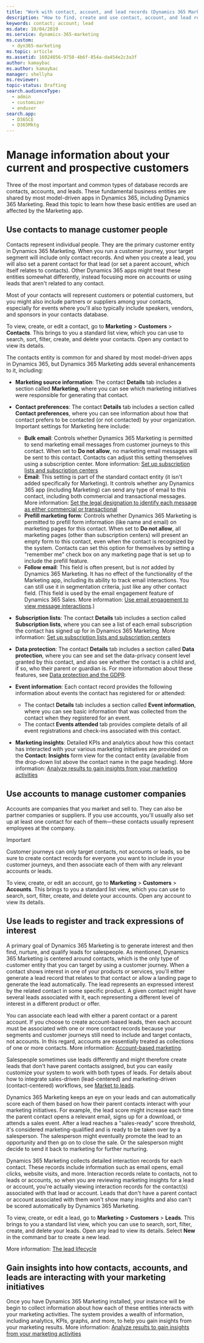 ```yaml
---
title: "Work with contact, account, and lead records (Dynamics 365 Marketing) | Microsoft Docs"
description: "How to find, create and use contact, account, and lead records in Dynamics 365 Marketing"
keywords: contact; account; lead
ms.date: 10/04/2019
ms.service: dynamics-365-marketing
ms.custom: 
  - dyn365-marketing
ms.topic: article
ms.assetid: 16024056-9750-4b6f-854a-da454e2c3a3f
author: kamaybac
ms.author: kamaybac
manager: shellyha
ms.reviewer:
topic-status: Drafting
search.audienceType: 
  - admin
  - customizer
  - enduser
search.app: 
  - D365CE
  - D365Mktg
---
```


# Manage information about your current and prospective customers

Three of the most important and common types of database records are contacts, accounts, and leads. These fundamental business entities are shared by most model-driven apps in Dynamics 365, including Dynamics 365 Marketing. Read this topic to learn how these basic entities are used an affected by the Marketing app.

<a name="contacts"></a>

## Use contacts to manage customer people

Contacts represent individual people. They are the primary customer entity in Dynamics 365 Marketing. When you run a customer journey, your target segment will include only contact records. And when you create a lead, you will also set a parent contact for that lead (or set a parent account, which itself relates to contacts). Other Dynamics 365 apps might treat these entities somewhat differently, instead focusing more on accounts or using leads that aren't related to any contact.

Most of your contacts will represent customers or potential customers, but you might also include partners or suppliers among your contacts, especially for events where you'll also typically include speakers, vendors, and sponsors in your contacts database.

To view, create, or edit a contact, go to **Marketing** > **Customers** > **Contacts**. This brings to you a standard list view, which you can use to search, sort, filter, create, and delete your contacts. Open any contact to view its details.

The contacts entity is common for and shared by most model-driven apps in Dynamics 365, but Dynamics 365 Marketing adds several enhancements to it, including:

- **Marketing source information**: The contact **Details** tab includes a section called **Marketing**, where you can see which marketing initiatives were responsible for generating that contact.
- **Contact preferences**: The contact **Details** tab includes a section called **Contact preferences**, where you can see information about how that contact prefers to be contacted (or not contacted) by your organization. Important settings for Marketing here include:
  - **Bulk email**: Controls whether Dynamics 365 Marketing is permitted to send marketing email messages from customer journeys to this contact. When set to **Do not allow**, no marketing email messages will be sent to this contact. Contacts can adjust this setting themselves using a subscription center. More information: [Set up subscription lists and subscription centers](set-up-subscription-center.md)
  - **Email**: This setting is part of the standard contact entity (it isn't added specifically for Marketing). It controls whether any Dynamics 365 app (including Marketing) can send any type of email to this contact, including both commercial and transactional messages. More information: [Set the legal designation to identify each message as either commercial or transactional](email-properties.md#designation)
  - **Prefill marketing form**: Controls whether Dynamics 365 Marketing is permitted to prefill form information (like name and email) on marketing pages for this contact.  When set to **Do not allow**, all marketing pages (other than subscription centers) will present an empty form to this contact, even when the contact is recognized by the system. Contacts can set this option for themselves by setting a "remember me" check box on any marketing page that is set up to include the prefill feature.
  - **Follow email**: This field is often present, but is *not* added by Dynamics 365 Marketing. It has no effect of the functionality of the Marketing app, including its ability to track email interactions. You can still use it in segmentation criteria, just like any other contact field. (This field is used by the email engagement feature of Dynamics 365 Sales. More information:
 [Use email engagement to view message interactions](../sales-enterprise/email-engagement.md).)

- **Subscription lists**: The contact **Details** tab includes a section called **Subscription lists**, where you can see a list of each email subscription the contact has signed up for in Dynamics 365 Marketing. More information: [Set up subscription lists and subscription centers](set-up-subscription-center.md)

- **Data protection**: The contact **Details** tab includes a section called **Data protection**, where you can see and set the data-privacy consent level granted by this contact, and also see whether the contact is a child and, if so, who their parent or guardian is. For more information about these features, see [Data protection and the GDPR](gdpr.md).
- **Event information**: Each contact record provides the following information about events the contact has registered for or attended:
    - The contact **Details** tab includes a section called **Event information**, where you can see basic information that was collected from the contact when they registered for an event.
    - The contact **Events attended** tab provides complete details of all event registrations and check-ins associated with this contact.
- **Marketing insights**: Detailed KPIs and analytics about how this contact has interacted with your various marketing initiatives are provided on the **Contact: Insights** form view for the contact entity (available from the drop-down list above the contact name in the page heading). More information: [Analyze results to gain insights from your marketing activities](insights.md)

## Use accounts to manage customer companies

Accounts are companies that you market and sell to. They can also be partner companies or suppliers. If you use accounts, you'll usually also set up at least one contact for each of them&mdash;these contacts usually represent employees at the company.

> [!IMPORTANT]
> Customer journeys can only target contacts, not accounts or leads, so be sure to create contact records for everyone you want to include in your customer journeys, and then associate each of them with any relevant accounts or leads.

To view, create, or edit an account, go to **Marketing** > **Customers** > **Accounts**. This brings to you a standard list view, which you can use to search, sort, filter, create, and delete your accounts. Open any account to view its details.

<a name="leads-in-marketing"></a>

## Use leads to register and track expressions of interest

A primary goal of Dynamics 365 Marketing is to generate interest and then find, nurture, and qualify leads for salespeople. As mentioned, Dynamics 365 Marketing is centered around contacts, which is the only type of customer entity that you can target by using a customer journey. When a contact shows interest in one of your products or services, you'll either generate a lead record that relates to that contact or allow a landing page to generate the lead automatically. The lead represents an expressed interest by the related contact in some specific product. A given contact might have several leads associated with it, each representing a different level of interest in a different product or offer.

You can associate each lead with either a parent contact or a parent account. If you choose to create account-based leads, then each account must be associated with one or more contact records because your segments and customer journeys still need to include and target contacts, not accounts. In this regard, accounts are essentially treated as collections of one or more contacts. More information: [Account-based marketing](account-based-marketing.md).

Salespeople sometimes use leads differently and might therefore create leads that don't have parent contacts assigned, but you can easily customize your system to work with both types of leads. For details about how to integrate sales-driven (lead-centered) and marketing-driven (contact-centered) workflows, see [Market to leads](market-to-leads.md).

Dynamics 365 Marketing keeps an eye on your leads and can automatically score each of them based on how their parent contacts interact with your marketing initiatives. For example, the lead score might increase each time the parent contact opens a relevant email, signs up for a download, or attends a sales event. After a lead reaches a "sales-ready" score threshold, it's considered marketing-qualified and is ready to be taken over by a salesperson. The salesperson might eventually promote the lead to an opportunity and then go on to close the sale. Or the salesperson might decide to send it back to marketing for further nurturing.

Dynamics 365 Marketing collects detailed interaction records for each contact. These records include information such as email opens, email clicks, website visits, and more. Interaction records relate to contacts, not to leads or accounts, so when you are reviewing marketing insights for a lead or account, you're actually viewing interaction records for the contact(s) associated with that lead or account. Leads that don't have a parent contact or account associated with them won't show many insights and also can't be scored automatically by Dynamics 365 Marketing.

To view, create, or edit a lead, go to **Marketing** > **Customers** > **Leads**. This brings to you a standard list view, which you can use to search, sort, filter, create, and delete your leads. Open any lead to view its details. Select **New** in the command bar to create a new lead.

More information: [The lead lifecycle](lead-lifecycle.md)

## Gain insights into how contacts, accounts, and leads are interacting with your marketing initiatives

Once you have Dynamics 365 Marketing installed, your instance will be begin to collect information about how each of these entities interacts with your marketing activities. The system provides a wealth of information, including analytics, KPIs, graphs, and more, to help you gain insights from your marketing results. More information: [Analyze results to gain insights from your marketing activities](insights.md)
